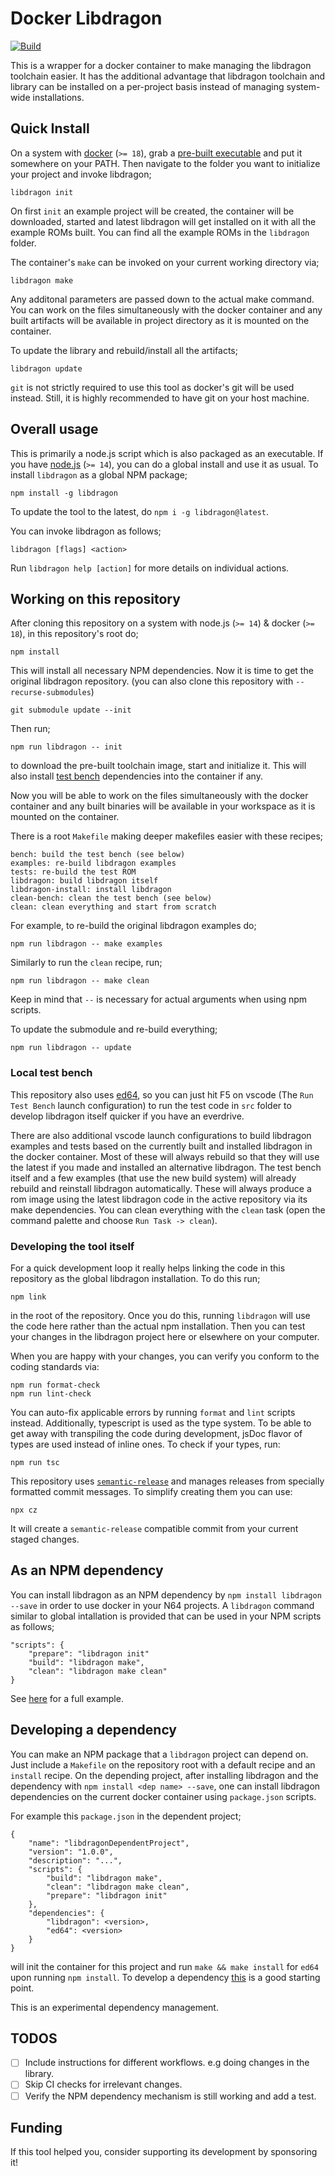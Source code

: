 # Docker Libdragon

[![Build](https://github.com/anacierdem/libdragon-docker/actions/workflows/ci.yml/badge.svg?branch=master)](https://github.com/anacierdem/libdragon-docker/actions/workflows/ci.yml)

This is a wrapper for a docker container to make managing the libdragon toolchain easier. It has the additional advantage that libdragon toolchain and library can be installed on a per-project basis instead of managing system-wide installations.

## Quick Install

On a system with [docker](https://www.docker.com/products/docker-desktop) (`>= 18`), grab a [pre-built executable](https://github.com/anacierdem/libdragon-docker/releases/latest) and put it somewhere on your PATH. Then navigate to the folder you want to initialize your project and invoke libdragon;

    libdragon init

On first `init` an example project will be created, the container will be downloaded, started and latest libdragon will get installed on it with all the example ROMs built. You can find all the example ROMs in the `libdragon` folder.

The container's `make` can be invoked on your current working directory via;

    libdragon make

Any additonal parameters are passed down to the actual make command. You can work on the files simultaneously with the docker container and any built artifacts will be available in project directory as it is mounted on the container.

To update the library and rebuild/install all the artifacts;

    libdragon update

`git` is not strictly required to use this tool as docker's git will be used instead. Still, it is highly recommended to have git on your host machine.

## Overall usage

This is primarily a node.js script which is also packaged as an executable. If you have [node.js](https://nodejs.org/en/download/) (`>= 14`), you can do a global install and use it as usual. To install `libdragon` as a global NPM package;

    npm install -g libdragon

To update the tool to the latest, do `npm i -g libdragon@latest`.

You can invoke libdragon as follows;

    libdragon [flags] <action>

Run `libdragon help [action]` for more details on individual actions.

## Working on this repository

After cloning this repository on a system with node.js (`>= 14`) & docker (`>= 18`), in this repository's root do;

    npm install

This will install all necessary NPM dependencies. Now it is time to get the original libdragon repository. (you can also clone this repository with `--recurse-submodules`)

    git submodule update --init

Then run;

    npm run libdragon -- init

to download the pre-built toolchain image, start and initialize it. This will also install [test bench](#local-test-bench) dependencies into the container if any.

Now you will be able to work on the files simultaneously with the docker container and any built binaries will be available in your workspace as it is mounted on the container.

There is a root `Makefile` making deeper makefiles easier with these recipes;

    bench: build the test bench (see below)
    examples: re-build libdragon examples
    tests: re-build the test ROM
    libdragon: build libdragon itself
    libdragon-install: install libdragon
    clean-bench: clean the test bench (see below)
    clean: clean everything and start from scratch

For example, to re-build the original libdragon examples do;

    npm run libdragon -- make examples

Similarly to run the `clean` recipe, run;

    npm run libdragon -- make clean

Keep in mind that `--` is necessary for actual arguments when using npm scripts.

To update the submodule and re-build everything;

    npm run libdragon -- update

### Local test bench

This repository also uses [ed64](https://github.com/anacierdem/ed64), so you can just hit F5 on vscode (The `Run Test Bench` launch configuration) to run the test code in `src` folder to develop libdragon itself quicker if you have an everdrive.

There are also additional vscode launch configurations to build libdragon examples and tests based on the currently built and installed libdragon in the docker container. Most of these will always rebuild so that they will use the latest if you made and installed an alternative libdragon. The test bench itself and a few examples (that use the new build system) will already rebuild and reinstall libdragon automatically. These will always produce a rom image using the latest libdragon code in the active repository via its make dependencies. You can clean everything with the `clean` task (open the command palette and choose `Run Task -> clean`).

### Developing the tool itself

For a quick development loop it really helps linking the code in this repository as the global libdragon installation. To do this run;

    npm link

in the root of the repository. Once you do this, running `libdragon` will use the code here rather than the actual npm installation. Then you can test your changes in the libdragon project here or elsewhere on your computer.

When you are happy with your changes, you can verify you conform to the coding standards via:

    npm run format-check
    npm run lint-check

You can auto-fix applicable errors by running `format` and `lint` scripts instead. Additionally, typescript is used as the type system. To be able to get away with transpiling the code during development, jsDoc flavor of types are used instead of inline ones. To check if your types, run:

    npm run tsc

This repository uses [`semantic-release`](https://github.com/semantic-release/semantic-release) and manages releases from specially formatted commit messages. To simplify creating them you can use:

    npx cz

It will create a `semantic-release` compatible commit from your current staged changes.

## As an NPM dependency

You can install libdragon as an NPM dependency by `npm install libdragon --save` in order to use docker in your N64 projects. A `libdragon` command similar to global intallation is provided that can be used in your NPM scripts as follows;

    "scripts": {
        "prepare": "libdragon init"
        "build": "libdragon make",
        "clean": "libdragon make clean"
    }

See [here](https://github.com/anacierdem/ed64-example) for a full example.

## Developing a dependency

You can make an NPM package that a `libdragon` project can depend on. Just include a `Makefile` on the repository root with a default recipe and an `install` recipe. On the depending project, after installing libdragon and the dependency with `npm install <dep name> --save`, one can install libdragon dependencies on the current docker container using `package.json` scripts.

For example this `package.json` in the dependent project;

    {
        "name": "libdragonDependentProject",
        "version": "1.0.0",
        "description": "...",
        "scripts": {
            "build": "libdragon make",
            "clean": "libdragon make clean",
            "prepare": "libdragon init"
        },
        "dependencies": {
            "libdragon": <version>,
            "ed64": <version>
        }
    }

will init the container for this project and run `make && make install` for `ed64` upon running `npm install`. To develop a dependency [this](https://github.com/anacierdem/libdragon-dependency) is a good starting point.

This is an experimental dependency management.

## TODOS

- [ ] Include instructions for different workflows. e.g doing changes in the library.
- [ ] Skip CI checks for irrelevant changes.
- [ ] Verify the NPM dependency mechanism is still working and add a test.

## Funding

If this tool helped you, consider supporting its development by sponsoring it!

